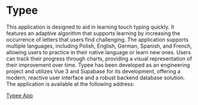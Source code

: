 # Typee

This application is designed to aid in learning touch typing quickly. It features an adaptive algorithm that supports learning by increasing the occurrence of letters that users find challenging. The application supports multiple languages, including Polish, English, German, Spanish, and French, allowing users to practice in their native language or learn new ones. Users can track their progress through charts, providing a visual representation of their improvement over time. Typee has been developed as an engineering project and utilizes Vue 3 and Supabase for its development, offering a modern, reactive user interface and a robust backend database solution. The application is available at the following address:

[Typee App](https://typee-app.netlify.app/)
